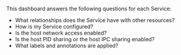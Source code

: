 This dashboard answers the following questions for each Service:

- What relationships does the Service have with other resources?
- How is my Service configured?
- Is the host network access enabled?
- Is the host PID sharing or the host IPC sharing enabled?
- What labels and annotations are applied?
